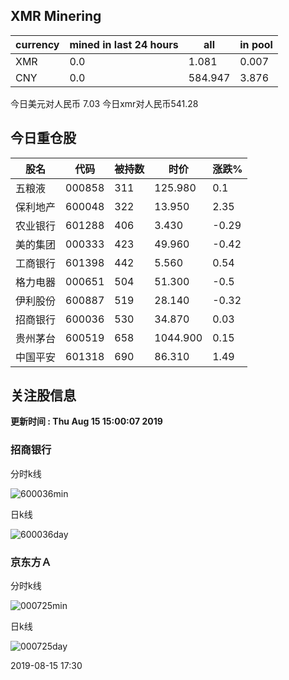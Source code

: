 ## XMR Minering

|currency|mined in last 24 hours|all|in pool|
|---|---|---|---|
|XMR|0.0|1.081|0.007|
|CNY|0.0|584.947|3.876|

今日美元对人民币 7.03	今日xmr对人民币541.28


## 今日重仓股 

|股名|代码|被持数|时价|涨跌%|
|---|---|---|---|---|
|五粮液|000858|311|125.980|0.1|
|保利地产|600048|322|13.950|2.35|
|农业银行|601288|406|3.430|-0.29|
|美的集团|000333|423|49.960|-0.42|
|工商银行|601398|442|5.560|0.54|
|格力电器|000651|504|51.300|-0.5|
|伊利股份|600887|519|28.140|-0.32|
|招商银行|600036|530|34.870|0.03|
|贵州茅台|600519|658|1044.900|0.15|
|中国平安|601318|690|86.310|1.49|

## 关注股信息
**更新时间 : Thu Aug 15 15:00:07 2019**
### 招商银行 
分时k线

![600036min](http://image.sinajs.cn/newchart/min/n/sh600036.gif)

日k线

![600036day](http://image.sinajs.cn/newchart/daily/n/sh600036.gif)

### 京东方Ａ 
分时k线

![000725min](http://image.sinajs.cn/newchart/min/n/sz000725.gif)

日k线

![000725day](http://image.sinajs.cn/newchart/daily/n/sz000725.gif)

2019-08-15 17:30
